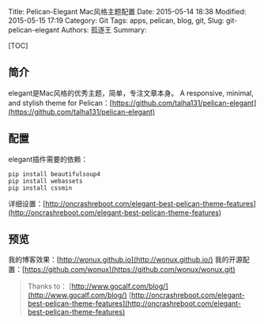Title: Pelican-Elegant Mac风格主题配置
Date: 2015-05-14 18:38
Modified: 2015-05-15 17:19
Category: Git
Tags: apps, pelican, blog, git, 
Slug: git-pelican-elegant
Authors: 孤逐王
Summary:

[TOC]

## 简介

elegant是Mac风格的优秀主题，简单，专注文章本身。
A responsive, minimal, and stylish theme for Pelican：[https://github.com/talha131/pelican-elegant](https://github.com/talha131/pelican-elegant)

## 配置

elegant插件需要的依赖：

```
pip install beautifulsoup4
pip install webassets
pip install cssmin
```

详细设置：[http://oncrashreboot.com/elegant-best-pelican-theme-features](http://oncrashreboot.com/elegant-best-pelican-theme-features)


## 预览

我的博客效果：[http://wonux.github.io](http://wonux.github.io/)
我的开源配置：[https://github.com/wonux](https://github.com/wonux/wonux.git)

>Thanks to：
[http://www.gocalf.com/blog/](http://www.gocalf.com/blog/)
[http://oncrashreboot.com/elegant-best-pelican-theme-features](http://oncrashreboot.com/elegant-best-pelican-theme-features)